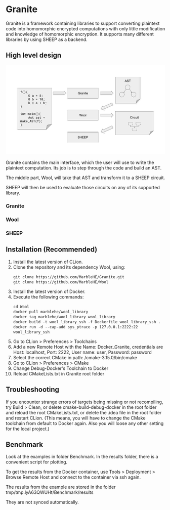 # Granite

Granite is a framework containing libraries to support converting plaintext code into homomorphic encrypted computations with only little modification and knowledge of homomorphic encryption. It supports many different libraries by using SHEEP as a backend.

## High level design
![High level design](hld.jpg?raw=true "High level design")

Granite contains the main interface, which the user will use to write the plaintext computation. Its job is to step through the code and build an AST.

The middle part, Wool, will take that AST and transform it to a SHEEP circuit.

SHEEP will then be used to evaluate those circuits on any of its supported library.

### Granite

### Wool

### SHEEP

## Installation (Recommended)
1. Install the latest version of CLion.
2. Clone the repository and its dependency Wool, using:
   ```
   git clone https://github.com/MarbleHE/Granite.git
   git clone https://github.com/MarbleHE/Wool
   ```
3. Install the latest version of Docker.
4. Execute the following commands:
    ```
   cd Wool
   docker pull marblehe/wool_library
   docker tag marblehe/wool_library wool_library
   docker build -t wool_library_ssh -f Dockerfile_wool_library_ssh .
   docker run -d --cap-add sys_ptrace -p 127.0.0.1:2222:22 wool_library_ssh
   ```
5. Go to CLion > Preferences > Toolchains
6. Add a new Remote Host with the Name: Docker_Granite, credentials are Host: localhost, Port: 2222, User name: user, Password: password
7. Select the correct CMake in path: /cmake-3.15.0/bin/cmake
8. Go to CLion > Preferences > CMake
9. Change Debug-Docker's Toolchain to Docker
10. Reload CMakeLists.txt in Granite root folder

## Troubleshooting
If you encounter strange errors of targets being missing or not recompiling, try Build > Clean, or delete cmake-build-debug-docker in the root folder and reload the root CMakeLists.txt, or delete the .idea file in the root folder and restart CLion. (This means, you will have to change the CMake toolchain from default to Docker again. Also you will loose any other setting for the local project.)
## Benchmark
Look at the examples in folder Benchmark.
In the results folder, there is a convenient script for plotting.

To get the results from the Docker container, use Tools > Deployment > Browse Remote Host and connect to the container via ssh again.

The results from the example are stored in the folder tmp/tmp.lyA63QWUHt/Benchmark/results

They are not synced automatically.